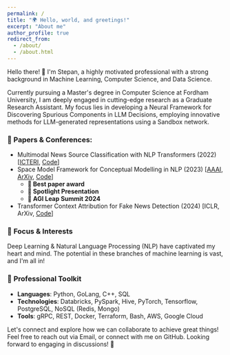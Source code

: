 ```yaml
---
permalink: /
title: "🌍 Hello, world, and greetings!"
excerpt: "About me"
author_profile: true
redirect_from: 
  - /about/
  - /about.html
---
```


Hello there! 👋 I'm Stepan, a highly motivated professional with a strong background in Machine Learning, Computer Science, and Data Science. 

Currently pursuing a Master's degree in Computer Science at Fordham University, I am deeply engaged in cutting-edge research as a Graduate Research Assistant. My focus lies in developing a Neural Framework for Discovering Spurious Components in LLM Decisions, employing innovative methods for LLM-generated representations using a Sandbox network.

### 📑 Papers & Conferences:
- Multimodal News Source Classification with NLP Transformers (2022) [[ICTERI](https://link.springer.com/chapter/10.1007/978-3-031-14841-5_37), [Code](https://github.com/StepanTita/news-contest)]
- Space Model Framework for Conceptual Modelling in NLP (2023) [[AAAI](https://sites.google.com/vectorinstitute.ai/relm2024/schedule?authuser=0), [ArXiv](https://arxiv.org/abs/2401.16638), [Code](https://github.com/StepanTita/space-model)]
  - **🎉 Best paper award**
  - **🌟 Spotlight Presentation**
  - **🌟 AGI Leap Summit 2024**
- Transformer Context Attribution for Fake News Detection (2024) [ICLR, ArXiv, [Code](https://github.com/StepanTita/cam-bert)]

### 🔭 **Focus & Interests**
Deep Learning & Natural Language Processing (NLP) have captivated my heart and mind. The potential in these branches of machine learning is vast, and I'm all in!

### 🧰 **Professional Toolkit**
- **Languages**: Python, GoLang, C++, SQL
- **Technologies**: Databricks, PySpark, Hive, PyTorch, Tensorflow, PostgreSQL, NoSQL (Redis, Mongo)
- **Tools**: gRPC, REST, Docker, Terraform, Bash, AWS, Google Cloud

Let's connect and explore how we can collaborate to achieve great things! Feel free to reach out via Email, or connect with me on GitHub. Looking forward to engaging in discussions! 🌟